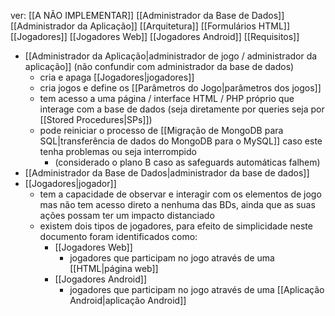 ver:
	[[A NÃO IMPLEMENTAR]]
	[[Administrador da Base de Dados]]
	[[Administrador da Aplicação]]
	[[Arquitetura]]
	[[Formulários HTML]]
	[[Jogadores]]
	[[Jogadores Web]]
	[[Jogadores Android]]
	[[Requisitos]]

- [[Administrador da Aplicação|administrador de jogo / administrador da aplicação]] (não confundir com administrador da base de dados)
	- cria e apaga [[Jogadores|jogadores]]
	- cria jogos e define os [[Parâmetros do Jogo|parâmetros dos jogos]]
	- tem acesso a uma página / interface HTML / PHP próprio que interage com a base de dados (seja diretamente por queries seja por [[Stored Procedures|SPs]])
	- pode reiniciar o processo de [[Migração de MongoDB para SQL|transferência de dados do MongoDB para o MySQL]] caso este tenha problemas ou seja interrompido
		- (considerado o plano B caso as safeguards automáticas falhem)
- [[Administrador da Base de Dados|administrador da base de dados]]
- [[Jogadores|jogador]]
	- tem a capacidade de observar e interagir com os elementos de jogo mas não tem acesso direto a nenhuma das BDs, ainda que as suas ações possam ter um impacto distanciado
	- existem dois tipos de jogadores, para efeito de simplicidade neste documento foram identificados como:
		- [[Jogadores Web]]
			- jogadores que participam no jogo através de uma [[HTML|página web]]
		- [[Jogadores Android]]
			- jogadores que participam no jogo através de uma [[Aplicação Android|aplicação Android]]
